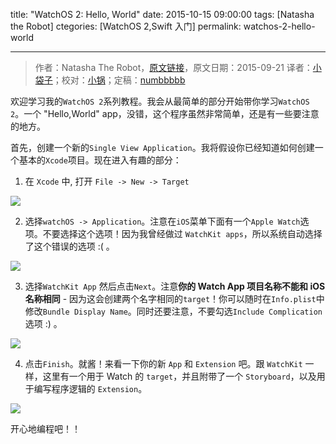 title: "WatchOS 2: Hello, World"
date: 2015-10-15 09:00:00
tags: [Natasha the Robot]
ctegories: [WatchOS 2,Swift 入门]
permalink: watchos-2-hello-world

---
> 作者：Natasha The Robot，[原文链接](http://natashatherobot.com/watchos-2-hello-world/)，原文日期：2015-09-21
> 译者：[小袋子](http://daizi.me)；校对：[小锅](http://www.swiftyper.com/)；定稿：[numbbbbb](https://github.com/numbbbbb)
  








<!--此处开始正文-->


欢迎学习我的`WatchOS 2`系列教程。我会从最简单的部分开始带你学习`WatchOS 2`。一个 "Hello,World" app，没错，这个程序虽然非常简单，还是有一些要注意的地方。

<!--more-->

首先，创建一个新的`Single View Application`。我将假设你已经知道如何创建一个基本的`Xcode`项目。现在进入有趣的部分：

1. 在 `Xcode` 中, 打开 `File -> New -> Target`

![](/img/articles/watchos-2-hello-world/Screen_Shot_2015-09-21_at_7_23_42_AM.png1444874958.106001)

2. 选择`watchOS -> Application`。注意在`iOS`菜单下面有一个`Apple Watch`选项。不要选择这个选项！因为我曾经做过 `WatchKit apps`，所以系统自动选择了这个错误的选项 :( 。
 
![](/img/articles/watchos-2-hello-world/ItsAWatchWorld_xcodeproj.png1444874960.646429)

3. 选择`WatchKit App` 然后点击`Next`。注意**你的 Watch App 项目名称不能和 iOS 名称相同** - 因为这会创建两个名字相同的`target`！你可以随时在`Info.plist`中修改`Bundle Display Name`。同时还要注意，不要勾选`Include Complication`选项 :) 。

![](/img/articles/watchos-2-hello-world/Screenshot_9_21_15__7_35_AM.png1444874962.648526)

4. 点击`Finish`。就酱！来看一下你的新 `App` 和 `Extension` 吧。跟 `WatchKit` 一样，这里有一个用于 Watch 的 `target`，并且附带了一个 `Storyboard`，以及用于编写程序逻辑的 `Extension`。

![](/img/articles/watchos-2-hello-world/Menubar_and_ItsAWatchWorld_xcodeproj_and_MyPlayground_6_36_06_PM_playground.png1444874964.5578082)

开心地编程吧！！
